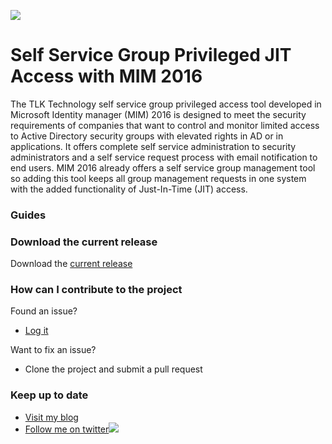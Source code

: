 ![](https://github.com/myFIMGithub/SelfServiceGroupPrivilegedAccess-MIM2016/blob/master/tlktechsmall.jpg)
# Self Service Group Privileged JIT Access with MIM 2016
The TLK Technology self service group privileged access tool developed in Microsoft Identity manager (MIM) 2016 is designed to meet the security requirements of companies that want to 
control and monitor limited access to Active Directory security groups with elevated rights in AD or in applications. It offers complete
self service administration to security administrators and a self service request process with email notification to end users. MIM 2016 already offers
a self service group management tool so adding this tool keeps all group management requests in one system with the added functionality
of Just-In-Time (JIT) access.

### Guides



### Download the current release
Download the [current release](https://github.com/myFIMGithub/SelfServiceGroupPrivilegedAccess-MIM2016/releases)

### How can I contribute to the project
Found an issue?
*   [Log it](https://github.com/myFIMGithub/SelfServiceGroupPrivilegedAccess-MIM2016/issues)

Want to fix an issue?
*   Clone the project and submit a pull request

### Keep up to date
*   [Visit my blog](https://tlktechidentitythoughts.wordpress.com)
*   [Follow me on twitter](https://twitter.com/acceptedIke)![](http://twitter.com/favicon.ico)

